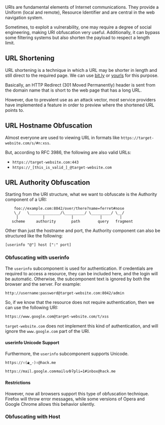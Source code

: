 URIs are fundamental elements of Internet communications. They provide a Uniform (local and remote), Resource Identifier
and are central in the web navigation system.

Sometimes, to exploit a vulnerability, one may require a degree of social engineering, making URI obfuscation very useful. Additionally, it can bypass some filtering systems but also shorten the payload to respect a length limit.
## URL Shortening
URL shortening is a technique in which a URL may be shorter in length and still direct to the required page. We can use [bit.ly](https://bitly.com/) or [yourls](https://yourls.org/) for this purpose.

Basically, an HTTP Redirect (301 Moved Permanently) header is sent from the domain name that is short to the web page that has a long URL.

However, due to prevalent use as an attack vector, most service providers have implemented a feature in order to preview where the shortened URL points to.
## URL Hostname Obfuscation
Almost everyone are used to viewing URL in formats like `https://target-website.com/s/#n:xss`.

But, according to RFC 3986, the following are also valid URLs:
- `https://target-website.com:443`
- `https://_[this_is_valid_]_@target-website.com`
## URL Authority Obfuscation
Starting from the URI structure, what we want to obfuscate is the Authority component of a URI:
```
    foo://example.com:8042/over/there?name=ferret#nose
    \_/   \______________/\_________/ \_________/ \__/
     |           |            |            |        |
   scheme     authority       path        query   fragment
```

Other than just the hostname and port, the Authority component can also be structured like the following:
```txt
[userinfo "@"] host [":" port]
```
### Obfuscating with userinfo
The `userinfo` subcomponent is used for authentication. If credentials are required to access a resource, they can be included here, and the login will be automatic. Otherwise, the subcomponent text is ignored by both the browser and the server. For example:
```txt
http://username:password@target-website.com:8042/admin
```

So, if we know that the resource does not require authentication, then we can use the following URI:
```txt
https://www.google.com@target-website.com/t/xss
```

`target-website.com` does not implement this kind of authentication, and will ignore the `www.google.com` part of the URI.
#### userinfo Unicode Support
Furthermore, the `userinfo` subcomponent supports Unicode.
```txt
https://✌(◕‿-)✌@hack.me
```
```txt
https://mail.google.com⁄mail⁄u⁄0⁄ʔpli=1#inbox@hack.me
```
#### Restrictions
However, now all browsers support this type of obfuscation technique. Firefox will throw error messages, while some versions of Opera and Google Chrome allows this behavior silently.
### Obfuscating with Host
